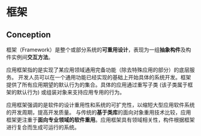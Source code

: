 # 框架
## Conception
框架（Framework）是整个或部分系统的**可重用设计**，表现为一组**抽象构件**及构件实例间**交互方法**。

应用框架指的是实现了某应用领域通用完备功能（除去特殊应用的部分）的底层服务。
开发人员可以在一个通用功能已经实现的基础上开始具体的系统开发。框架提供了所有应用期望的默认行为的集合。具体的应用通过重写子类 (该子类属于框架的默认行为) 或组装对象来支持应用专用的行为。

应用框架强调的是软件的设计重用性和系统的可扩充性，以缩短大型应用软件系统的开发周期，提高开发质量。
与传统的**基于类库**的面向对象重用技术比较，应用框架更注重于**面向专业领域的软件重用**。应用框架具有领域相关性，构件根据框架进行复合而生成可运行的系统。